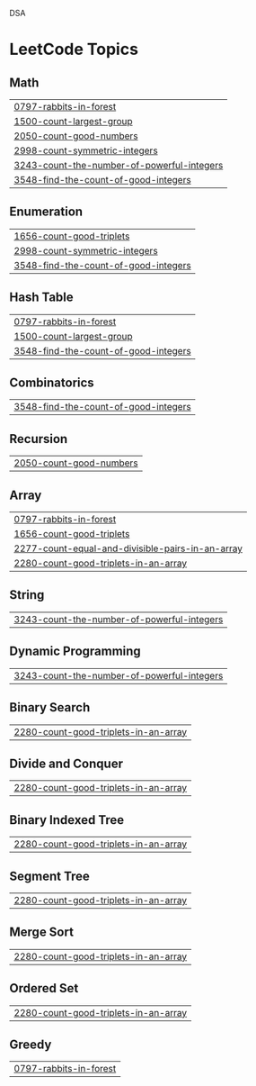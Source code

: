 

DSA


<!---LeetCode Topics Start-->
# LeetCode Topics
## Math
|  |
| ------- |
| [0797-rabbits-in-forest](https://github.com/Shashank164/DSA/tree/master/0797-rabbits-in-forest) |
| [1500-count-largest-group](https://github.com/Shashank164/DSA/tree/master/1500-count-largest-group) |
| [2050-count-good-numbers](https://github.com/Shashank164/DSA/tree/master/2050-count-good-numbers) |
| [2998-count-symmetric-integers](https://github.com/Shashank164/DSA/tree/master/2998-count-symmetric-integers) |
| [3243-count-the-number-of-powerful-integers](https://github.com/Shashank164/DSA/tree/master/3243-count-the-number-of-powerful-integers) |
| [3548-find-the-count-of-good-integers](https://github.com/Shashank164/DSA/tree/master/3548-find-the-count-of-good-integers) |
## Enumeration
|  |
| ------- |
| [1656-count-good-triplets](https://github.com/Shashank164/DSA/tree/master/1656-count-good-triplets) |
| [2998-count-symmetric-integers](https://github.com/Shashank164/DSA/tree/master/2998-count-symmetric-integers) |
| [3548-find-the-count-of-good-integers](https://github.com/Shashank164/DSA/tree/master/3548-find-the-count-of-good-integers) |
## Hash Table
|  |
| ------- |
| [0797-rabbits-in-forest](https://github.com/Shashank164/DSA/tree/master/0797-rabbits-in-forest) |
| [1500-count-largest-group](https://github.com/Shashank164/DSA/tree/master/1500-count-largest-group) |
| [3548-find-the-count-of-good-integers](https://github.com/Shashank164/DSA/tree/master/3548-find-the-count-of-good-integers) |
## Combinatorics
|  |
| ------- |
| [3548-find-the-count-of-good-integers](https://github.com/Shashank164/DSA/tree/master/3548-find-the-count-of-good-integers) |
## Recursion
|  |
| ------- |
| [2050-count-good-numbers](https://github.com/Shashank164/DSA/tree/master/2050-count-good-numbers) |
## Array
|  |
| ------- |
| [0797-rabbits-in-forest](https://github.com/Shashank164/DSA/tree/master/0797-rabbits-in-forest) |
| [1656-count-good-triplets](https://github.com/Shashank164/DSA/tree/master/1656-count-good-triplets) |
| [2277-count-equal-and-divisible-pairs-in-an-array](https://github.com/Shashank164/DSA/tree/master/2277-count-equal-and-divisible-pairs-in-an-array) |
| [2280-count-good-triplets-in-an-array](https://github.com/Shashank164/DSA/tree/master/2280-count-good-triplets-in-an-array) |
## String
|  |
| ------- |
| [3243-count-the-number-of-powerful-integers](https://github.com/Shashank164/DSA/tree/master/3243-count-the-number-of-powerful-integers) |
## Dynamic Programming
|  |
| ------- |
| [3243-count-the-number-of-powerful-integers](https://github.com/Shashank164/DSA/tree/master/3243-count-the-number-of-powerful-integers) |
## Binary Search
|  |
| ------- |
| [2280-count-good-triplets-in-an-array](https://github.com/Shashank164/DSA/tree/master/2280-count-good-triplets-in-an-array) |
## Divide and Conquer
|  |
| ------- |
| [2280-count-good-triplets-in-an-array](https://github.com/Shashank164/DSA/tree/master/2280-count-good-triplets-in-an-array) |
## Binary Indexed Tree
|  |
| ------- |
| [2280-count-good-triplets-in-an-array](https://github.com/Shashank164/DSA/tree/master/2280-count-good-triplets-in-an-array) |
## Segment Tree
|  |
| ------- |
| [2280-count-good-triplets-in-an-array](https://github.com/Shashank164/DSA/tree/master/2280-count-good-triplets-in-an-array) |
## Merge Sort
|  |
| ------- |
| [2280-count-good-triplets-in-an-array](https://github.com/Shashank164/DSA/tree/master/2280-count-good-triplets-in-an-array) |
## Ordered Set
|  |
| ------- |
| [2280-count-good-triplets-in-an-array](https://github.com/Shashank164/DSA/tree/master/2280-count-good-triplets-in-an-array) |
## Greedy
|  |
| ------- |
| [0797-rabbits-in-forest](https://github.com/Shashank164/DSA/tree/master/0797-rabbits-in-forest) |
<!---LeetCode Topics End-->